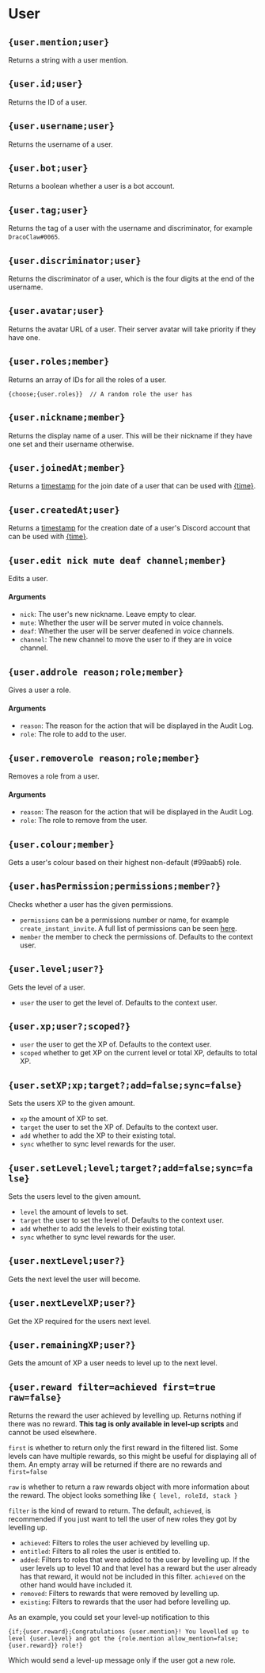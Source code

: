 # User

## `{user.mention;user}`

Returns a string with a user mention.

## `{user.id;user}`

Returns the ID of a user.

## `{user.username;user}`

Returns the username of a user.

## `{user.bot;user}`

Returns a boolean whether a user is a bot account.

## `{user.tag;user}`

Returns the tag of a user with the username and discriminator, for example `DracoClaw#0065`.

## `{user.discriminator;user}`

Returns the discriminator of a user, which is the four digits at the end of the username.

## `{user.avatar;user}`

Returns the avatar URL of a user. Their server avatar will take priority if they have one.

## `{user.roles;member}`

Returns an array of IDs for all the roles of a user.

```
{choose;{user.roles}}  // A random role the user has
```

## `{user.nickname;member}`

Returns the display name of a user. This will be their nickname if they have one set and their username otherwise.

## `{user.joinedAt;member}`

Returns a [timestamp](https://developer.mozilla.org/en-US/docs/Web/JavaScript/Reference/Global_Objects/Date#description) for the join date of a user that can be used with [{time}](https://documentation.atlas.bot/en/scripts/tags/global#time-formattime).

## `{user.createdAt;user}`

Returns a [timestamp](https://developer.mozilla.org/en-US/docs/Web/JavaScript/Reference/Global_Objects/Date#description) for the creation date of a user's Discord account that can be used with [{time}](https://documentation.atlas.bot/en/scripts/tags/global#time-formattime).

## `{user.edit nick mute deaf channel;member}`

Edits a user.

#### Arguments

- `nick`: The user's new nickname. Leave empty to clear.
- `mute`: Whether the user will be server muted in voice channels.
- `deaf`: Whether the user will be server deafened in voice channels.
- `channel`: The new channel to move the user to if they are in voice channel.

## `{user.addrole reason;role;member}`

Gives a user a role.

#### Arguments

- `reason`: The reason for the action that will be displayed in the Audit Log.
- `role`: The role to add to the user.

## `{user.removerole reason;role;member}`

Removes a role from a user.

#### Arguments

- `reason`: The reason for the action that will be displayed in the Audit Log.
- `role`: The role to remove from the user.

## `{user.colour;member}`

Gets a user's colour based on their highest non-default (#99aab5) role.

## `{user.hasPermission;permissions;member?}`

Checks whether a user has the given permissions.

- `permissions` can be a permissions number or name, for example `create_instant_invite`. A full list of permissions can be seen [here](https://discord.com/developers/docs/topics/permissions#permissions-bitwise-permission-flags).
- `member` the member to check the permissions of. Defaults to the context user.

## `{user.level;user?}`

Gets the level of a user.

- `user` the user to get the level of. Defaults to the context user.

## `{user.xp;user?;scoped?}`

- `user` the user to get the XP of. Defaults to the context user.
- `scoped` whether to get XP on the current level or total XP, defaults to total XP.

## `{user.setXP;xp;target?;add=false;sync=false}`

Sets the users XP to the given amount.

- `xp` the amount of XP to set.
- `target` the user to set the XP of. Defaults to the context user.
- `add` whether to add the XP to their existing total.
- `sync` whether to sync level rewards for the user.

## `{user.setLevel;level;target?;add=false;sync=false}`

Sets the users level to the given amount.

- `level` the amount of levels to set.
- `target` the user to set the level of. Defaults to the context user.
- `add` whether to add the levels to their existing total.
- `sync` whether to sync level rewards for the user.

## `{user.nextLevel;user?}`

Gets the next level the user will become.

## `{user.nextLevelXP;user?}`

Get the XP required for the users next level.

## `{user.remainingXP;user?}`

Gets the amount of XP a user needs to level up to the next level.

## `{user.reward filter=achieved first=true raw=false}`

Returns the reward the user achieved by levelling up. Returns nothing if there was no reward. **This tag is only available in level-up scripts** and cannot be used elsewhere.

`first` is whether to return only the first reward in the filtered list. Some levels can have multiple rewards, so this might be useful for displaying all of them. An empty array will be returned if there are no rewards and `first=false`

`raw` is whether to return a raw rewards object with more information about the reward. The object looks something like `{ level, roleId, stack }`

`filter` is the kind of reward to return. The default, `achieved`, is recommended if you just want to tell the user of new roles they got by levelling up.

- `achieved`: Filters to roles the user achieved by levelling up.
- `entitled`: Filters to all roles the user is entitled to.
- `added`: Filters to roles that were added to the user by levelling up. If the user levels up to level 10 and that level has a reward but the user already has that reward, it would not be included in this filter. `achieved` on the other hand would have included it.
- `removed`: Filters to rewards that were removed by levelling up.
- `existing`: Filters to rewards that the user had before levelling up.

As an example, you could set your level-up notification to this

```
{if;{user.reward};Congratulations {user.mention}! You levelled up to level {user.level} and got the {role.mention allow_mention=false;{user.reward}} role!}
```

Which would send a level-up message only if the user got a new role.
